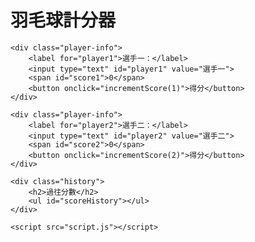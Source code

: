 <!DOCTYPE html>
<html lang="zh-TW">
<head>
    <meta charset="UTF-8">
    <meta name="viewport" content="width=device-width, initial-scale=1.0">
    <title>羽毛球計分器</title>
    <link rel="stylesheet" href="style.css">
</head>
<body>
    <h1>羽毛球計分器</h1>

    <div class="player-info">
        <label for="player1">選手一：</label>
        <input type="text" id="player1" value="選手一">
        <span id="score1">0</span>
        <button onclick="incrementScore(1)">得分</button>
    </div>

    <div class="player-info">
        <label for="player2">選手二：</label>
        <input type="text" id="player2" value="選手二">
        <span id="score2">0</span>
        <button onclick="incrementScore(2)">得分</button>
    </div>

    <div class="history">
        <h2>過往分數</h2>
        <ul id="scoreHistory"></ul>
    </div>

    <script src="script.js"></script>
</body>
</html>
